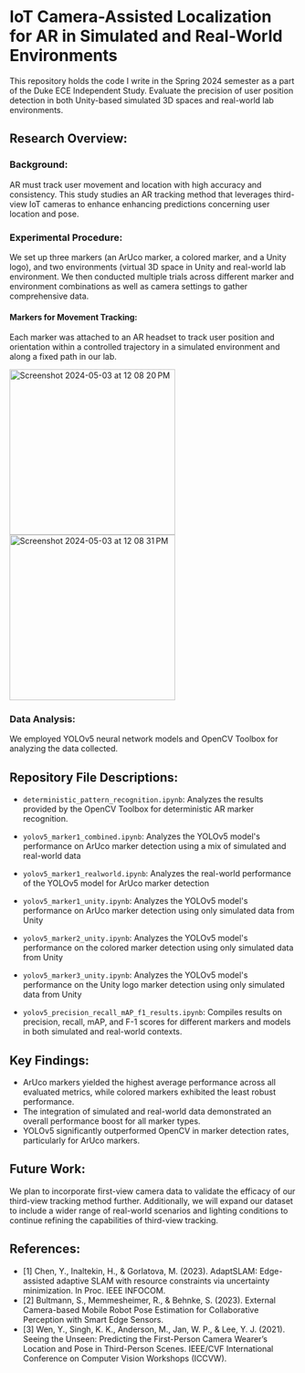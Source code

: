 # IoT Camera-Assisted Localization for AR in Simulated and Real-World Environments

This repository holds the code I write in the Spring 2024 semester as a part of the Duke ECE Independent Study.
Evaluate the precision of user position detection in both Unity-based simulated 3D spaces and real-world lab environments.


## Research Overview:

### Background:
AR must track user movement and location with high accuracy and consistency. This study studies an AR tracking method that leverages third-view IoT cameras to enhance enhancing predictions concerning user location and pose.

### Experimental Procedure:
We set up three markers (an ArUco marker, a colored marker, and a Unity logo), and two environments (virtual 3D space in Unity and real-world lab environment. We then conducted multiple trials across different marker and environment combinations as well as camera settings to gather comprehensive data.

#### Markers for Movement Tracking:
Each marker was attached to an AR headset to track user position and orientation within a controlled trajectory in a simulated environment and along a fixed path in our lab.


<img width="290" alt="Screenshot 2024-05-03 at 12 08 20 PM" src="https://github.com/aliceyh7/Alice_ECE_IndependentStudy_S24/assets/167914381/032d05f4-da73-4ddb-997d-f7e1b91abac6">
<img width="290" alt="Screenshot 2024-05-03 at 12 08 31 PM" src="https://github.com/aliceyh7/Alice_ECE_IndependentStudy_S24/assets/167914381/df5c4796-1920-42ac-b245-c86125bebdcc">



### Data Analysis:
We employed YOLOv5 neural network models and OpenCV Toolbox for analyzing the data collected.

## Repository File Descriptions:

- `deterministic_pattern_recognition.ipynb`: Analyzes the results provided by the OpenCV Toolbox for deterministic AR marker recognition.
  
- `yolov5_marker1_combined.ipynb`: Analyzes the YOLOv5 model's performance on ArUco marker detection using a mix of simulated and real-world data
  
- `yolov5_marker1_realworld.ipynb`: Analyzes the real-world performance of the YOLOv5 model for ArUco marker detection
  
- `yolov5_marker1_unity.ipynb`: Analyzes the YOLOv5 model's performance on ArUco marker detection using only simulated data from Unity
  
- `yolov5_marker2_unity.ipynb`: Analyzes the YOLOv5 model's performance on the colored marker detection using only simulated data from Unity
  
- `yolov5_marker3_unity.ipynb`: Analyzes the YOLOv5 model's performance on the Unity logo marker detection using only simulated data from Unity
  
- `yolov5_precision_recall_mAP_f1_results.ipynb`: Compiles results on precision, recall, mAP, and F-1 scores for different markers and models in both simulated and real-world contexts.

## Key Findings:

- ArUco markers yielded the highest average performance across all evaluated metrics, while colored markers exhibited the least robust performance.
- The integration of simulated and real-world data demonstrated an overall performance boost for all marker types.
- YOLOv5 significantly outperformed OpenCV in marker detection rates, particularly for ArUco markers.

## Future Work:

We plan to incorporate first-view camera data to validate the efficacy of our third-view tracking method further. Additionally, we will expand our dataset to include a wider range of real-world scenarios and lighting conditions to continue refining the capabilities of third-view tracking.

## References:
- [1] Chen, Y., Inaltekin, H., & Gorlatova, M. (2023). AdaptSLAM: Edge-assisted adaptive SLAM with resource constraints via uncertainty minimization. In Proc. IEEE INFOCOM.
- [2] Bultmann, S., Memmesheimer, R., & Behnke, S. (2023). External Camera-based Mobile Robot Pose Estimation for Collaborative Perception with Smart Edge Sensors.
- [3] Wen, Y., Singh, K. K., Anderson, M., Jan, W. P., & Lee, Y. J. (2021). Seeing the Unseen: Predicting the First-Person Camera Wearer’s Location and Pose in Third-Person Scenes. IEEE/CVF International Conference on Computer Vision Workshops (ICCVW).
